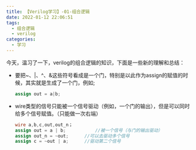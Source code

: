 ```yaml
---
title: 【Verilog学习】-01-组合逻辑
date: 2022-01-12 22:06:51
tags:
  - 组合逻辑
  - verilog
categories:
  - 学习
---
```




今天，温习了一下，verilog的组合逻辑的知识，下面是一些新的理解和总结：

- 要把~、|、^、&这些符号看成是一个门，特别是以此作为assign的赋值的时候，其实就是生成了一个门，例如;

  ```verilog
  assign out = a|b;
  ```

- wire类型的信号只能被一个信号驱动（例如，一个门的输出），但是可以同时给多个信号赋值。（只能做一次右端）

  ```verilog
  wire a,b,c,out,out_n；
  assign out = a | b;			//被一个信号（与门的输出驱动）
  assign out_n = ~out;		//可以去驱动多个信号
  assign c = ~out | a;		//驱动第二个信号
  ```

